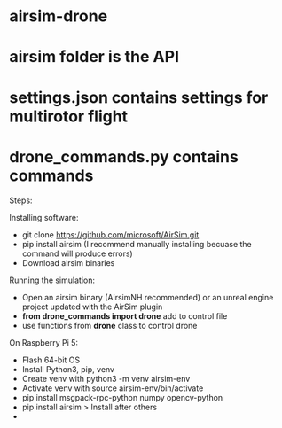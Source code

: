 # airsim-drone


# airsim folder is the API
# settings.json contains settings for multirotor flight
# drone_commands.py contains commands 

Steps:

Installing software:
- git clone https://github.com/microsoft/AirSim.git
- pip install airsim (I recommend manually installing becuase the command will produce errors)
- Download airsim binaries

Running the simulation:
- Open an airsim binary (AirsimNH recommended) or an unreal engine project updated with the AirSim plugin
- **from drone_commands import drone** add to control file
- use functions from **drone** class to control drone

On Raspberry Pi 5:
- Flash 64-bit OS
- Install Python3, pip, venv
- Create venv with python3 -m venv airsim-env
- Activate venv with source airsim-env/bin/activate
- pip install msgpack-rpc-python numpy opencv-python
- pip install airsim > Install after others
- 

